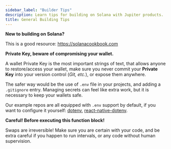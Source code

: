 ```yaml
---
sidebar_label: "Builder Tips"
description: Learn tips for building on Solana with Jupiter products.
title: General Building Tips
---
```


<head>
    <title>General Tips For Building on Solana With Jupiter</title>
    <meta name="twitter:card" content="summary" />
</head>



**New to building on Solana?**

This is a good resource: https://solanacookbook.com

**Private Key, beware of compromising your wallet.**

A wallet Private Key is the most important strings of text, that allows anyone to restore/access your wallet, make sure you never commit your **Private Key** into your version control (*Git, etc.*), or expose them anywhere.

The safer way would be the use of `.env` file in your projects, and adding a `.gitignore` entry. Managing secrets can feel like extra work, but it is necessary to keep your wallets safe.

Our example repos are all equipped with `.env` support by default, if you want to configure it yourself: [dotenv](https://github.com/motdotla/dotenv#readme), [react-native-dotenv](https://github.com/goatandsheep/react-native-dotenv).

**Careful! Before executing this function block!**

Swaps are irreversible! Make sure you are certain with your code, and be extra careful if you happen to run intervals, or any code without human supervision.
